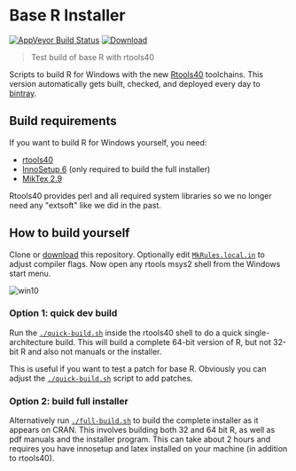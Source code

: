 # Base R Installer

[![AppVeyor Build Status](https://ci.appveyor.com/api/projects/status/github/r-windows/r-testing?branch=master)](https://ci.appveyor.com/project/jeroen/r-testing) 
[![Download](https://api.bintray.com/packages/rtools/installer/testing/images/download.svg)](https://dl.bintray.com/rtools/installer/R-testing-win.exe)

> Test build of base R with rtools40

Scripts to build R for Windows with the new [Rtools40](https://github.com/r-windows/rtools-installer) toolchains. This version automatically gets built, checked, and deployed every day to [bintray](http://dl.bintray.com/rtools/installer/).

## Build requirements

If you want to build R for Windows yourself, you need:

 - [rtools40](https://github.com/r-windows/docs/blob/master/rtools40.md)
 - [InnoSetup 6](https://www.jrsoftware.org/isdl.php) (only required to build the full installer)
 - [MikTex 2.9](https://cloud.r-project.org/bin/windows/Rtools/basic-miktex-2.9.7152-x64.exe)

Rtools40 provides perl and all required system libraries so we no longer need any "extsoft" like we did in the past.

## How to build yourself

Clone or [download](https://github.com/r-windows/r-testing/archive/master.zip) this repository. Optionally edit [`MkRules.local.in`](MkRules.local.in) to adjust compiler flags. Now open any rtools msys2 shell from the Windows start menu.

![win10](https://user-images.githubusercontent.com/216319/73364595-1fe28080-42ab-11ea-9858-ac8c660757d6.png)

### Option 1: quick dev build

Run the  [`./quick-build.sh`](quick-build.sh) inside the rtools40 shell to do a quick single-architecture build. This will build a complete 64-bit version of R, but not 32-bit R and also not manuals or the installer.

This is useful if you want to test a patch for base R. Obviously you can adjust the [`./quick-build.sh`](quick-build.sh) script to add patches.

### Option 2: build full installer

Alternatively run [`./full-build.sh`](full-build.sh) to build the complete installer as it appears on CRAN. This involves building both 32 and 64 bit R, as well as pdf manuals and the installer program. This can take about 2 hours and requires you have innosetup and latex installed on your machine (in addition to rtools40).
